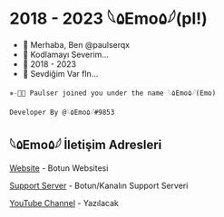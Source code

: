 # 2018 - 2023 𓆩۵Emo۵𓆪(pl!)
- 👋 Merhaba, Ben @paulserqx 
- 🎂 Kodlamayı Severim...
- 🌱 2018 - 2023
- 💞️ Sevdiğim Var fln...

`✵۰۪۫ Paulser joined you under the name 𓆩۵Emo۵𓆪(Emo)` 
```
Developer By @𓆩۵Emo۵𓆪#9853 
```
## 𓆩۵Emo۵𓆪 İletişim Adresleri
[Website](https://wilfleax.ml) - Botun Websitesi

[Support Server](https://discord.gg/hNugT3XHWf) - Botun/Kanalın Support Serveri

[YouTube Channel](https://youtube.com/playlist?list=PLD1KsxI_8f3W_QT-j24MTth5b4VO2OuV9) - Yazılacak

<!---
Burası 𓆩۵Emo۵𓆪#9853 Paulser Şirketinin Sahibine ✨ Özel ✨ Bilgiler Ve Projeler Bulunur `README.md` (dosyanın ismi) GitHub Profili İçin Oluşturuldu.
You can click the Preview link to take a look at your changes.
--->
